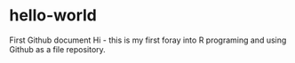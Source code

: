 # hello-world
First Github document
Hi - this is my first foray into R programing and using Github as a file repository.
